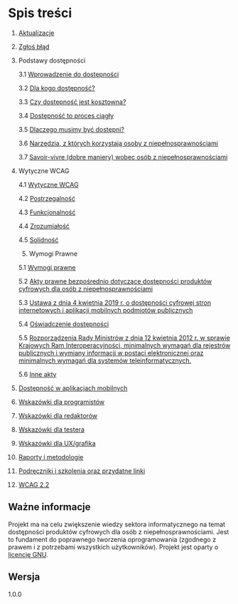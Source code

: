 # Spis treści

1. [Aktualizacje](./rozdzialy/1_Aktualizacja.md)
2. [Zgłoś błąd](./rozdzialy/2_Zglos_blad.md)
3. Podstawy dostępności

   3.1 [Wprowadzenie do dostępności](./rozdzialy/3_1_Wprowadzenie_do_dostepnosci.md)

   3.2 [Dla kogo dostępność?](./rozdzialy/3_2_Dla_kogo_dostepnosc.md)

   3.3 [Czy dostępność jest kosztowna?](./rozdzialy/3_3_Koszty.md)

   3.4 [Dostępność to proces ciągły](./rozdzialy/3_4_Dostepnosc_to_proces_ciagly.md)

   3.5 [Dlaczego musimy być dostępni?](./rozdzialy/3_5_Dlaczego_musimy_byc_dostepni.md)

   3.6 [Narzędzia, z których korzystają osoby z niepełnosprawnościami](./rozdzialy/3_6_Narzedzia_z_ktorych_korzystaja_osoby_z_niepenosprawnosciami.md)

   3.7 [Savoir-vivre (dobre maniery) wobec osób z niepełnosprawnościami](./rozdzialy/3_7_Savoir_vivre.md)

4. Wytyczne WCAG

   4.1 [Wytyczne WCAG](./rozdzialy/4_1_Wytyczne_WCAG.md)

   4.2 [Postrzegalność](./rozdzialy/4_2_Postrzegalnosc.md)

   4.3 [Funkcjonalność](./rozdzialy/4_3_Funkcjonalnosc.md)

   4.4 [Zrozumiałość](./rozdzialy/4_4_Zrozumialosc.md)

   4.5 [Solidność](./rozdzialy/4_5_Solidnosc.md)

   5. Wymogi Prawne

   5.1 [Wymogi prawne](./rozdzialy/5_1_Wymogi_prawne.md)

   5.2 [Akty prawne bezpośrednio dotyczące dostępności produktów cyfrowych dla osób z niepełnosprawnościami](./rozdzialy/5_2_Akty_prawne_bezposrednio_dotyczace_dostepnosci_produktow_cyfrowych_dla_osob_z_niepelnosprawnosciami.md)

   5.3 [Ustawa z dnia 4 kwietnia 2019 r. o dostępności cyfrowej stron internetowych i aplikacji mobilnych podmiotów publicznych](./rozdzialy/5_3_Ustawa.md)

   5.4 [Oświadczenie dostępności](./rozdzialy/5_4_Oswiadczenie.md)

   5.5 [Rozporządzenia Rady Ministrów z dnia 12 kwietnia 2012 r. w sprawie Krajowych Ram Interoperacyjności, minimalnych wymagań dla rejestrów publicznych i wymiany informacji w postaci elektronicznej oraz minimalnych wymagań dla systemów teleinformatycznych.](./rozdzialy/5_5_Rozporzadzenie.md)

   5.6 [Inne akty](./rozdzialy/5_6_Inne.md)

5. [Dostępność w aplikacjach mobilnych](./rozdzialy/6_Dostepnosc_w_aplikacjach_mobilnych.md)
6. [Wskazówki dla programistów](./rozdzialy/7_Wskazowki_dla_programistow.md)
7. [Wskazówki dla redaktorów](./rozdzialy/8_Wskazowki_dla_redaktorow.md)
8. [Wskazówki dla testera](./rozdzialy/9_Wskazowki_dla_testerow.md)
9. [Wskazówki dla UX/grafika](./rozdzialy/10_Wskazowki_dla_UX_grafikow.md)
10. [Raporty i metodologie](./rozdzialy/11_Raporty_i_metodologie.md)
11. [Podręczniki i szkolenia oraz przydatne linki](./rozdzialy/12_Podreczniki_i_szkolenia.md)
12. [WCAG 2.2](./rozdzialy/13_WCAG_2_2)

## Ważne informacje

Projekt ma na celu zwiększenie wiedzy sektora informatycznego na temat dostępności produktów cyfrowych dla osób z niepełnosprawnościami. Jest to fundament do poprawnego tworzenia oprogramowania (zgodnego z prawem i z potrzebami wszystkich użytkowników). Projekt jest oparty o [licencję GNU](LICENSE).

## Wersja

1.0.0
